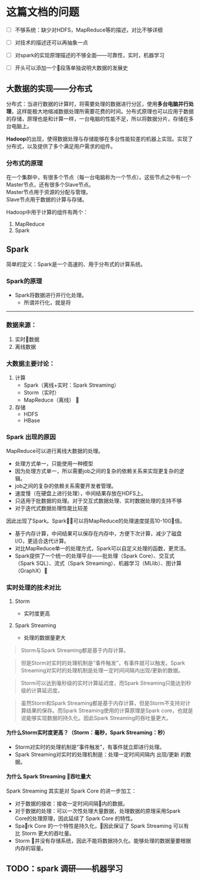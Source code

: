 # 这篇文档的问题

- [ ] 不够系统：缺少对HDFS，MapReduce等的描述，对比不够详细
- [ ] 对技术的描述还可以再抽象一点
- [ ] 对spark的实现原理描述的不够全面——可靠性，实时，机器学习
- [ ] 开头可以添加一个段落单独说明大数据的发展史






## 大数据的实现——分布式

分布式：当进行数据的计算时，将需要处理的数据进行分区，使用**多台电脑并行处理**，这样能极大地缩减数据处理所需要花费的时间。分布式原理也可以应用于数据的存储，原理也是和计算一样，一台电脑的性能不足，所以将数据分片，存储在多台电脑上。

**Hadoop**的出现，使得数据处理与存储能够在多台性能较差的机器上实现。实现了分布式，以及提供了多个满足用户需求的组件。

### 分布式的原理
在一个集群中，有很多个节点（每一台电脑称为一个节点）。这些节点之中有一个Master节点，还有很多个Slave节点。\
Master节点用于资源的分配与管理。\
Slave节点用于数据的计算与存储。

Hadoop中用于计算的组件有两个：

1. MapReduce
2. Spark 

## Spark

简单的定义：Spark是一个高速的、用于分布式的计算系统。

### Spark的原理

- Spark将数据进行并行化处理。
    - 所谓并行化，就是将




----
### 数据来源：
1. 实时数据
2. 离线数据


### 大数据主要讨论：
1. 计算
    - Spark（离线+实时：Spark Streaming）
    - Storm（实时）
    - MapReduce（离线）

2. 存储
    - HDFS
    - HBase


### Spark 出现的原因 

MapReduce可以进行离线大数据的处理。
- 处理方式单一，只能使用一种模型
- 因为处理方式单一，所以需要job之间的复杂的依赖关系来实现更复杂的逻辑。
- job之间的复杂的依赖关系需要开发者管理。
- 速度慢（在硬盘上进行处理），中间结果存放在HDFS上。
- 只适用于批数据的处理。对于交互式数据处理、实时数据处理的支持不够
- 对于迭代式数据处理性能比较差

因此出现了Spark。Spark可以将MapReduce的处理速度提高10-100倍。
- 基于内存计算，中间结果可以保存在内存中，方便下次计算，减少了磁盘I/O，更适合迭代计算。
- 对比MapReduce单一的处理方式，Spark可以自定义处理的函数，更灵活。
- Spark提供了一个统一的处理平台——批处理（Spark Core）、交互式（Spark SQL）、流式（Spark Streaming）、机器学习（MLlib）、图计算（GraphX）


### 实时处理的技术对比

1. Storm
    - 实时度更高


2. Spark Streaming
    - 处理的数据量更大


>Storm与Spark Streaming都是基于内存计算。

>但是Storm对实时的处理机制是“事件触发”，有事件就可以触发。Spark Streaming对实时的处理机制是处理一定时间间隔内出现/更新的数据。

>Storm可以达到毫秒级的实时计算延迟度，而Spark Streaming只能达到秒级的计算延迟度。

>虽然Storm和Spark Streaming都是基于内存计算，但是Storm不支持对计算结果的保存。而Spark Streaming使用的计算原理是Spark core，也就是说能够实现数据的持久化。因此Spark Streaming的吞吐量更大。

#### 为什么Storm实时度更高？（Storm：毫秒，Spark Streaming：秒）

- Storm对实时的处理机制是“事件触发”，有事件就立即进行处理。
- Spark Streaming对实时的处理机制是：处理一定时间间隔内 出现/更新 的数据。

#### 为什么 Spark Streaming 吞吐量大

Spark Streaming 其实是对 Spark Core 的进一步加工：
- 对于数据的接收：接收一定时间间隔内的数据。
- 对于数据的处理：可以一次性处理大量数据，处理数据的原理采用Spark Core的处理原理，因此延续了 Spark Core 的特性。
- Spark Core 的一个特性是持久化，因此保证了 Spark Streaming 可以有比 Storm 更大的吞吐量。
- Storm 并没有存储系统，因此不能将数据持久化。能够处理的数据量要根据内存的容量。


## TODO：spark 调研——机器学习








































